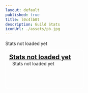 ```yaml
---
layout: default
published: true
title: l0c4lb0t
description: Guild Stats
iconUrl: ./assets/pb.jpg
---
```

<style>
	.settings.panel:nth-child(even){
		float: right;
		position: inherit;
		top: -134px;
	}
	.settings.panel{
		border: 2px white solid;
		border-radius: 8px;
		width: calc(50% - 30px);
		padding: 10px;
		margin-top: 10px;
		height: 100px;
	}
	.settings.title{
		font-size: 20px;
		font-weight: bold;
		text-decoration: underline;
	}
	.settings.value{
		font-size: 14px;
		margin-left: 10px;
	}
</style>
<script>
	var editedTimeTimer;
	var vars = {};
	var parts = window.location.href.replace(/[?&]+([^=&]+)=([^&]*)/gi, function(m,key,value) {
        vars[key] = value;
    });
	var gId = vars["g"];
	var g;
	
	updateStats();
	
	function showStats(){
		if(editedTimeTimer) window.clearInterval(editedTimeTimer);
		g = guildStats[gId];
		
		if(g){
			document.title = "Guild Stats: " + g.guildName + " | l0c4lb0t";
			document.getElementById("page title").innerHTML = escapeHtml(g.guildName);
			document.getElementById("settings container").innerHTML = "";
			$(".settings.container").append(
				$(`<div class="settings panel">
					<div class="settings title">Bot Prefix</div>
					<div class="settings value">${escapeHtml(g.botPrefix || "=")}</div>
				</div>`),
				$(`<div class="settings panel">
					<div class="settings title">User Count</div>
					<div class="settings value">${Object.keys(g.user).length}</div>
				</div>`),
				$(`<div class="settings panel">
					<div class="settings title">Has Public Channel</div>
					<div class="settings value">${g.publicChannel ? "Yes" : "No"}</div>
				</div>`),
				$(`<div class="settings panel">
					<div class="settings title">Sent Message Count</div>
					<div class="settings value">${g.sentMessageCount || "0"}</div>
				</div>`),
				$(`<div class="settings panel">
					<div class="settings title">Sent Public Message Count</div>
					<div class="settings value">${g.sentPublicMessageCount || "0"}</div>
				</div>`),
				$(`<div class="settings panel">
					<div class="settings title">Used Command Count</div>
					<div class="settings value">${g.sentCommandCount || "0"}</div>
				</div>`),
				$(`<div class="settings panel">
					<div class="settings title">Used Unknown Command Count</div>
					<div class="settings value">${g.sentUnknownCommandCount || "0"}</div>
				</div>`)
			);
		}else{
			document.title = "Guild not found | l0c4lb0t";
			document.getElementById("settings container").innerHTML = "There are no stats for this guild available.";
			document.getElementById("page title").innerHTML = "Guild not found";
		}
		
		updateUpdateTime();
		editedTimeTimer = window.setInterval(function(){
			updateUpdateTime();
		}, 1000);
	}
	function getSecondsSinceEdit(){
		return Math.floor((new Date().getTime() - lastEdited) / 1000);
	}
	function getTimeSinceEdit(){
		return new Date().getTime() - lastEdited;
	}
	function updateStats(){
		if(document.getElementById("l0c4lh057 script loadstats")) document.getElementById("l0c4lh057 script loadstats").outerHTML = "";
		var scrip = document.createElement("script");
		scrip.src = "https://l0c4lh057.jg-p.eu/getStats.php";
		scrip.id = "l0c4lh057 script loadstats";
		scrip.onload = function(){showStats();};
		document.head.appendChild(scrip);
	}
	function updateUpdateTime(){
		var t = getSecondsSinceEdit();
		var min = Math.floor(t / 60);
		var sec = t % 60;
		document.getElementById("lastEdited").innerHTML = "Updated " + min + " minutes and " + sec + " seconds ago.";
		if(min > 4 && sec == 4) updateStats();
	}
	function escapeHtml(txt) {
		return txt
			 .replace(/&/g, "&amp;")
			 .replace(/</g, "&lt;")
			 .replace(/>/g, "&gt;")
			 .replace(/"/g, "&quot;")
			 .replace(/'/g, "&#039;");
	 }
</script>
<div id="lastEdited">Stats not loaded yet</div>
<div id="settings container" class="settings container" style="position:relative;">
	<div class="settings panel">
		<div class="settings title">Stats not loaded yet</div>
		<div class="settings value">Stats not loaded yet</div>
	</div>
</div>